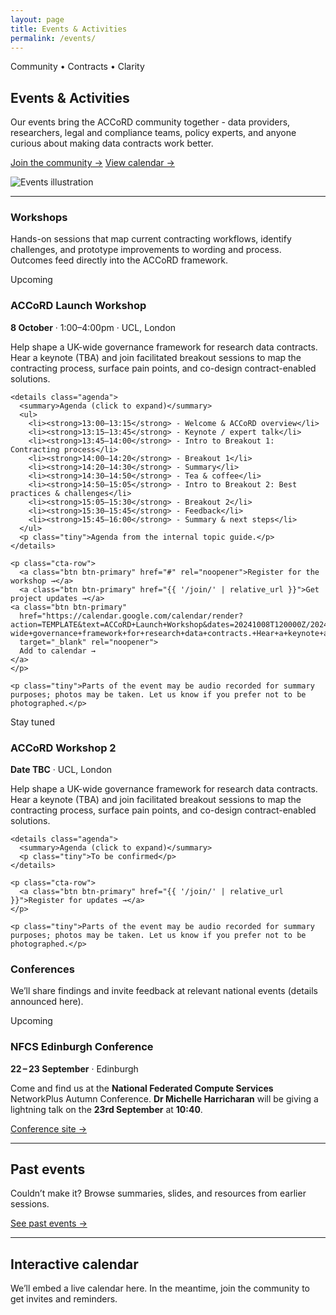 ```yaml
---
layout: page
title: Events & Activities
permalink: /events/
---
```


<section class="events-hero flow two-col">
  <div class="events-text">
    <p class="eyebrow">Community • Contracts • Clarity</p>
    <h2 class="page-title">Events & Activities</h2>
    <p class="lead">
      Our events bring the ACCoRD community together - data providers, researchers, legal and compliance teams, policy experts, and anyone curious about making data contracts work better.
    </p>
    <p class="cta-row">
      <a class="btn btn-primary" href="{{ '/join/' | relative_url }}">Join the community →</a>
      <a class="btn btn-primary" href="#calendar">View calendar →</a>
    </p>
  </div>

  <div class="events-image">
    <img src="{{ '/assets/images/calender.png' | relative_url }}" alt="Events illustration" />
  </div>
</section>


<hr class="section-divider" />

<section class="flow">
  <h3>Workshops</h3>
  <p>Hands-on sessions that map current contracting workflows, identify challenges, and prototype improvements to wording and process. Outcomes feed directly into the ACCoRD framework.</p>

  <article class="event-card flow">
    <span class="upcoming-badge">Upcoming</span>
    <h3>ACCoRD Launch Workshop</h3>
    <p class="event-meta"><strong>8 October</strong> · 1:00–4:00pm · UCL, London</p>
    <p>
      Help shape a UK-wide governance framework for research data contracts.
      Hear a keynote (TBA) and join facilitated breakout sessions to map the contracting process, surface pain points, and co-design contract-enabled solutions.
    </p>

    <details class="agenda">
      <summary>Agenda (click to expand)</summary>
      <ul>
        <li><strong>13:00–13:15</strong> - Welcome & ACCoRD overview</li>
        <li><strong>13:15–13:45</strong> - Keynote / expert talk</li>
        <li><strong>13:45–14:00</strong> - Intro to Breakout 1: Contracting process</li>
        <li><strong>14:00–14:20</strong> - Breakout 1</li>
        <li><strong>14:20–14:30</strong> - Summary</li>
        <li><strong>14:30–14:50</strong> - Tea & coffee</li>
        <li><strong>14:50–15:05</strong> - Intro to Breakout 2: Best practices & challenges</li>
        <li><strong>15:05–15:30</strong> - Breakout 2</li>
        <li><strong>15:30–15:45</strong> - Feedback</li>
        <li><strong>15:45–16:00</strong> - Summary & next steps</li>
      </ul>
      <p class="tiny">Agenda from the internal topic guide.</p>
    </details>

    <p class="cta-row">
      <a class="btn btn-primary" href="#" rel="noopener">Register for the workshop →</a>
      <a class="btn btn-primary" href="{{ '/join/' | relative_url }}">Get project updates →</a>
    <a class="btn btn-primary"
      href="https://calendar.google.com/calendar/render?action=TEMPLATE&text=ACCoRD+Launch+Workshop&dates=20241008T120000Z/20241008T150000Z&details=Help+shape+a+UK-wide+governance+framework+for+research+data+contracts.+Hear+a+keynote+and+join+breakouts.&location=UCL,+London&ctz=Europe/London"
      target="_blank" rel="noopener">
      Add to calendar →
    </a>
    </p>

    <p class="tiny">Parts of the event may be audio recorded for summary purposes; photos may be taken. Let us know if you prefer not to be photographed.</p>

  </article>

  <article class="event-card flow">
    <span class="stay-tuned-badge">Stay tuned</span>
    <h3>ACCoRD Workshop 2</h3>
    <p class="event-meta"><strong>Date TBC</strong> · UCL, London</p>
    <p>
      Help shape a UK-wide governance framework for research data contracts.
      Hear a keynote (TBA) and join facilitated breakout sessions to map the contracting process, surface pain points, and co-design contract-enabled solutions.
    </p>

    <details class="agenda">
      <summary>Agenda (click to expand)</summary>
      <p class="tiny">To be confirmed</p>
    </details>

    <p class="cta-row">
      <a class="btn btn-primary" href="{{ '/join/' | relative_url }}">Register for updates →</a>
    </p>

    <p class="tiny">Parts of the event may be audio recorded for summary purposes; photos may be taken. Let us know if you prefer not to be photographed.</p>

  </article>

</section>

<section class="flow">
  <h3>Conferences</h3>
  <p>We’ll share findings and invite feedback at relevant national events (details announced here).</p>

  <article class="event-card flow">
    <span class="upcoming-badge">Upcoming</span>
    <h3>NFCS Edinburgh Conference</h3>
    <p class="event-meta"><strong>22 – 23 September</strong> · Edinburgh</p>
    <p>
    Come and find us at the <strong>National Federated Compute Services</strong> NetworkPlus Autumn Conference. <strong>Dr Michelle Harricharan</strong> will be giving a lightning talk on the <strong>23rd September</strong> at <strong>10:40</strong>. 
    </p>

  <p class="cta-row">
    <a class="btn btn-primary"
       href="https://indico.ph.qmul.ac.uk/event/2299/overview"
       target="_blank" rel="noopener">Conference site →</a>
  </p>

  </article>

</section>

<hr class="section-divider" />

<section id="past" class="flow">
  <h2>Past events</h2>
  <p>Couldn’t make it? Browse summaries, slides, and resources from earlier sessions.</p>
  <p><a class="btn btn-primary" href="{{ '/events/past/' | relative_url }}">See past events →</a></p>
</section>

<hr class="section-divider" />

<section id="calendar" class="flow">
  <h2>Interactive calendar</h2>
  <p class="tiny">
    We’ll embed a live calendar here. In the meantime, join the community to get invites and reminders.
  </p>
</section>
